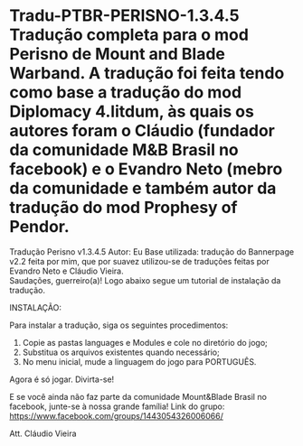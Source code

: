 ﻿# Tradu-PTBR-PERISNO-1.3.4.5 Tradução completa para o mod Perisno de Mount and Blade Warband. A tradução foi feita tendo como base a tradução do mod Diplomacy 4.litdum, às quais os autores foram o Cláudio (fundador da comunidade M&B Brasil no facebook) e o Evandro Neto (mebro da comunidade e também autor da tradução do mod Prophesy of Pendor.


Tradução Perisno v1.3.4.5
Autor: Eu
Base utilizada: tradução do Bannerpage v2.2 feita por mim, que por suavez utilizou-se de traduções feitas por Evandro Neto e Cláudio Vieira.                                    
Saudações, guerreiro(a)!
Logo abaixo segue um tutorial de instalação da tradução. 

INSTALAÇÃO:

Para instalar a tradução, siga os seguintes procedimentos:
1) Copie as pastas languages e Modules e cole no diretório do jogo;
2) Substitua os arquivos existentes quando necessário;
3) No menu inicial, mude a linguagem do jogo para PORTUGUÊS.

Agora é só jogar. Divirta-se!

E se você ainda não faz parte da comunidade Mount&Blade Brasil no facebook, junte-se à nossa grande família!
Link do grupo: https://www.facebook.com/groups/1443054326006066/

Att.
Cláudio Vieira
